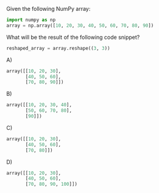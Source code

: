 Given the following NumPy array:

```python
import numpy as np
array = np.array([10, 20, 30, 40, 50, 60, 70, 80, 90])
```

What will be the result of the following code snippet?

```python
reshaped_array = array.reshape((3, 3))
```

A) 
```python
array([[10, 20, 30],
       [40, 50, 60],
       [70, 80, 90]])
```

B) 
```python
array([[10, 20, 30, 40],
       [50, 60, 70, 80],
       [90]])
```

C) 
```python
array([[10, 20, 30],
       [40, 50, 60],
       [70, 80]])
```

D) 
```python
array([[10, 20, 30],
       [40, 50, 60],
       [70, 80, 90, 100]])
```

<!-- Answer: A) -->